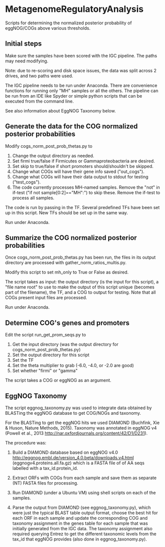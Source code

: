 # MetagenomeRegulatoryAnalysis
Scripts for determining the normalized posterior probability of eggNOG/COGs above various thresholds.

## Initial steps
Make sure the samples have been scored with the IGC pipeline. The paths may need modifying.

Note: due to re-scoring and disk space issues, the data was split across 2 drives, and two paths were used.

The IGC pipeline needs to be run under Anaconda. There are convenience functions for running only "MH" samples or all the others. The pipeline can be run from an IDE like Spyder or simple python scripts that can be executed from the command line.

See also information about EggNOG Taxonomy below.

## Generate the data for the COG normalized posterior probabilities

Modify cogs_norm_post_prob_thetas.py to
1. Change the output directory as needed.
2. Set firmi true/false if Firmicutes or Gammaproteobacteria are desired.
3. Set skip to true/false if short promoters should/shouldn't be skipped.
4. Change what COGs will have their gene info saved ("out_cogs").
5. Change what COGs will have their data output to stdout for testing ("test_cogs").
6. The code currently processes MH-named samples. Remove the "not" in if-test ("if not sample[0:2]=="MH":") to skip these. Remove the if-test to process all samples.

The code is run by passing in the TF. Several predefined TFs have been set up in this script. New TFs should be set up in the same way.

Run under Anaconda.


## Summarize the COG normalized posterior probabilities

Once cogs_norm_post_prob_thetas.py has been run, the files in its output directory are processed with gather_norm_ratios_multis.py.

Modify this script to set mh_only to True or False as desired.

The script takes as input: the output directory (is the input for this script), a "file name root" to use to make the output of this script unique (becomes part of the filename),
the TF, and a COG to output for testing. Note that all COGs present input files are processed.

Run under Anaconda.


## Determine COG's genes and promoters

Edit the script run_get_prom_seqs.py to

1. Get the input directory (was the output directory for cogs_norm_post_prob_thetas.py)
2. Set the output directory for this script
3. Set the TF
4. Set the theta multiplier to grab (-6.0, -4.0, or -2.0 are good)
5. Set whether "firmi" or "gamma"

The script takes a COG or eggNOG as an argument.


## EggNOG Taxonomy

The script eggnog_taxonomy.py was used to integrate data obtained by BLASTing the eggNOG database to get COG/NOGs and taxonomy.

For the BLASTing to get the eggNOG hits we used DIAMOND (Buchfink, Xie & Huson, Nature Methods, 2015). Taxonomy was annotated in eggNOG v4 (Powell et al., 2013
<http://nar.oxfordjournals.org/content/42/D1/D231>).

The procedure was:

1. Build a DIAMOND database based on eggNOG v4.0 <http://eggnog.embl.de/version_4.0.beta/downloads.v4.html> (eggnogv4.proteins.all.fa.gz) which is a FASTA file of of AA seqs labelled with a tax_id.protein_id.

2. Extract ORFs with COGs from each sample and save them as separate (NT) FASTA files for processing.

3. Run DIAMOND (under a Ubuntu VM) using shell scripts on each of the samples.

4. Parse the output from DIAMOND (see eggnog_taxonomy.py), which were just the typical BLAST table output format, choose the best hit for each ORF in each sample and update the corresponding COG and taxonomy assignment in the genes table for each sample that was initially generated from the IGC data. The taxonomy assignment also required querying Entrez to get the different taxonomic levels from the tax_id that eggNOG provides (also done in eggnog_taxonomy.py).

